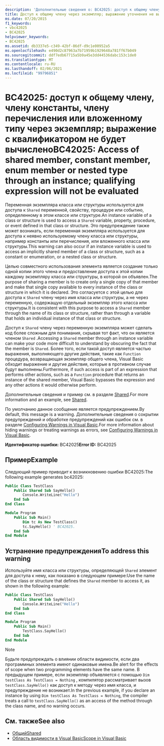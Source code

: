 ```yaml
---
description: 'Дополнительные сведения о: BC42025: доступ к общему члену, константному члену, члену перечисления или вложенному типу через экземпляр; выражение с квалификатором не будет вычислено'
title: Доступ к общему члену через экземпляр; выражение уточнения не вычисляется
ms.date: 07/20/2015
f1_keywords:
- vbc42025
- BC42025
helpviewer_keywords:
- BC42025
ms.assetid: db3337e5-c349-42bf-86df-d9c1e00952a5
ms.openlocfilehash: e490d2c87963a7b71959b1929648a781ff67b049
ms.sourcegitcommit: ddf7edb67715a5b9a45e3dd44536dabc153c1de0
ms.translationtype: MT
ms.contentlocale: ru-RU
ms.lasthandoff: 02/06/2021
ms.locfileid: "99796851"
---
```

# <a name="bc42025-access-of-shared-member-constant-member-enum-member-or-nested-type-through-an-instance-qualifying-expression-will-not-be-evaluated"></a><span data-ttu-id="a05d1-103">BC42025: доступ к общему члену, члену константы, члену перечисления или вложенному типу через экземпляр; выражение с квалификатором не будет вычислено</span><span class="sxs-lookup"><span data-stu-id="a05d1-103">BC42025: Access of shared member, constant member, enum member or nested type through an instance; qualifying expression will not be evaluated</span></span>

<span data-ttu-id="a05d1-104">Переменная экземпляра класса или структуры используется для доступа к `Shared` переменной, свойству, процедуре или событию, определенному в этом классе или структуре.</span><span class="sxs-lookup"><span data-stu-id="a05d1-104">An instance variable of a class or structure is used to access a `Shared` variable, property, procedure, or event defined in that class or structure.</span></span> <span data-ttu-id="a05d1-105">Это предупреждение также может возникать, если переменная экземпляра используется для доступа к неявно используемому члену класса или структуры, например константы или перечисления, или вложенного класса или структуры.</span><span class="sxs-lookup"><span data-stu-id="a05d1-105">This warning can also occur if an instance variable is used to access an implicitly shared member of a class or structure, such as a constant or enumeration, or a nested class or structure.</span></span>

<span data-ttu-id="a05d1-106">Целью совместного использования элемента является создание только одной копии этого члена и предоставление доступа к этой копии каждому экземпляру класса или структуры, в которой он объявлен.</span><span class="sxs-lookup"><span data-stu-id="a05d1-106">The purpose of sharing a member is to create only a single copy of that member and make that single copy available to every instance of the class or structure in which it is declared.</span></span> <span data-ttu-id="a05d1-107">Это согласуется с этой целью для доступа к `Shared` члену через имя класса или структуры, а не через переменную, содержащую отдельный экземпляр этого класса или структуры.</span><span class="sxs-lookup"><span data-stu-id="a05d1-107">It is consistent with this purpose to access a `Shared` member through the name of its class or structure, rather than through a variable that holds an individual instance of that class or structure.</span></span>

<span data-ttu-id="a05d1-108">Доступ к `Shared` члену через переменную экземпляра может сделать код более сложным для понимания, скрывая тот факт, что он является членом `Shared` .</span><span class="sxs-lookup"><span data-stu-id="a05d1-108">Accessing a `Shared` member through an instance variable can make your code more difficult to understand by obscuring the fact that the member is `Shared`.</span></span> <span data-ttu-id="a05d1-109">Более того, если такой доступ является частью выражения, выполняющего другие действия, такие как `Function` процедура, возвращающая экземпляр общего члена, Visual Basic обходит выражение и другие действия, которые в противном случае будут выполнены.</span><span class="sxs-lookup"><span data-stu-id="a05d1-109">Furthermore, if such access is part of an expression that performs other actions, such as a `Function` procedure that returns an instance of the shared member, Visual Basic bypasses the expression and any other actions it would otherwise perform.</span></span>

<span data-ttu-id="a05d1-110">Дополнительные сведения и пример см. в разделе [Shared](../modifiers/shared.md).</span><span class="sxs-lookup"><span data-stu-id="a05d1-110">For more information and an example, see [Shared](../modifiers/shared.md).</span></span>

<span data-ttu-id="a05d1-111">По умолчанию данное сообщение является предупреждением.</span><span class="sxs-lookup"><span data-stu-id="a05d1-111">By default, this message is a warning.</span></span> <span data-ttu-id="a05d1-112">Дополнительные сведения о сокрытии предупреждений и обработке предупреждений как ошибок см. в разделе [Configuring Warnings in Visual Basic](/visualstudio/ide/configuring-warnings-in-visual-basic).</span><span class="sxs-lookup"><span data-stu-id="a05d1-112">For more information about hiding warnings or treating warnings as errors, see [Configuring Warnings in Visual Basic](/visualstudio/ide/configuring-warnings-in-visual-basic).</span></span>

<span data-ttu-id="a05d1-113">**Идентификатор ошибки:** BC42025</span><span class="sxs-lookup"><span data-stu-id="a05d1-113">**Error ID:** BC42025</span></span>

## <a name="example"></a><span data-ttu-id="a05d1-114">Пример</span><span class="sxs-lookup"><span data-stu-id="a05d1-114">Example</span></span>

<span data-ttu-id="a05d1-115">Следующий пример приводит к возникновению ошибки BC42025:</span><span class="sxs-lookup"><span data-stu-id="a05d1-115">The following example generates bc42025:</span></span>

```vb
Public Class TestClass
    Public Shared Sub SayHello()
        Console.WriteLine("Hello")
    End Sub
End Class

Module Program
    Public Sub Main()
        Dim tc As New TestClass()
        tc.SayHello() ' BC42025.
    End Sub
End Module
```

## <a name="to-address-this-warning"></a><span data-ttu-id="a05d1-116">Устранение предупреждения</span><span class="sxs-lookup"><span data-stu-id="a05d1-116">To address this warning</span></span>

<span data-ttu-id="a05d1-117">Используйте имя класса или структуры, определяющей `Shared` элемент для доступа к нему, как показано в следующем примере:</span><span class="sxs-lookup"><span data-stu-id="a05d1-117">Use the name of the class or structure that defines the `Shared` member to access it, as shown in the following example:</span></span>

```vb
Public Class TestClass
    Public Shared Sub SayHello()
        Console.WriteLine("Hello")
    End Sub
End Class

Module Program
    Public Sub Main()
        TestClass.SayHello()
    End Sub
End Module
```

> [!NOTE]
> <span data-ttu-id="a05d1-118">Будьте предупреждать о влиянии области видимости, если два программных элемента имеют одинаковые имена.</span><span class="sxs-lookup"><span data-stu-id="a05d1-118">Be alert for the effects of scope when two programming elements have the same name.</span></span> <span data-ttu-id="a05d1-119">В предыдущем примере, если экземпляр объявляется с помощью `Dim testClass As TestClass = Nothing` , компилятор рассматривает вызов `testClass.SayHello()` как доступ к методу через имя класса, и предупреждение не возникает.</span><span class="sxs-lookup"><span data-stu-id="a05d1-119">In the previous example, if you declare an instance by using `Dim testClass As TestClass = Nothing`, the compiler treats a call to `testClass.SayHello()` as an access of the method through the class name, and no warning occurs.</span></span>

## <a name="see-also"></a><span data-ttu-id="a05d1-120">См. также</span><span class="sxs-lookup"><span data-stu-id="a05d1-120">See also</span></span>

- [<span data-ttu-id="a05d1-121">Общий</span><span class="sxs-lookup"><span data-stu-id="a05d1-121">Shared</span></span>](../modifiers/shared.md)
- [<span data-ttu-id="a05d1-122">Область видимости в Visual Basic</span><span class="sxs-lookup"><span data-stu-id="a05d1-122">Scope in Visual Basic</span></span>](../../programming-guide/language-features/declared-elements/scope.md)
